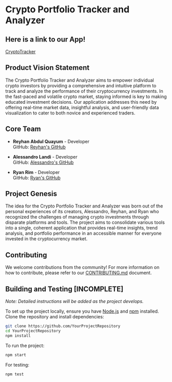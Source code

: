 # Crypto Portfolio Tracker and Analyzer

## Here is a link to our App!

[CryptoTracker](http://64.23.150.105:3000/)

## Product Vision Statement
The Crypto Portfolio Tracker and Analyzer aims to empower individual crypto investors by providing a comprehensive and intuitive platform to track and analyze the performance of their cryptocurrency investments. In the fast-paced and volatile crypto market, staying informed is key to making educated investment decisions. Our application addresses this need by offering real-time market data, insightful analysis, and user-friendly data visualization to cater to both novice and experienced traders.

## Core Team
- **Reyhan Abdul Quayum** - Developer  
  GitHub: [Reyhan's GitHub](https://github.com/ReyhanQ)  

- **Alessandro Landi** - Developer  
  GitHub: [Alessandro's GitHub](https://github.com/alessandrolandi)  

- **Ryan Rim** - Developer  
  GitHub: [Ryan's GitHub](https://github.com/rryan1010)  


## Project Genesis
The idea for the Crypto Portfolio Tracker and Analyzer was born out of the personal experiences of its creators, Alessandro, Reyhan, and Ryan who recognized the challenges of managing crypto investments through disparate platforms and tools. The project aims to consolidate various tools into a single, coherent application that provides real-time insights, trend analysis, and portfolio performance in an accessible manner for everyone invested in the cryptocurrency market.

## Contributing
We welcome contributions from the community! For more information on how to contribute, please refer to our [CONTRIBUTING.md](./CONTRIBUTING.md) document.

## Building and Testing [INCOMPLETE]
*Note: Detailed instructions will be added as the project develops.*

To set up the project locally, ensure you have [Node.js](https://nodejs.org/) and [npm](https://www.npmjs.com/) installed. Clone the repository and install dependencies:

```bash
git clone https://github.com/YourProjectRepository
cd YourProjectRepository
npm install
```

To run the project:
```bash
npm start
```

For testing:
```bash
npm test
```
